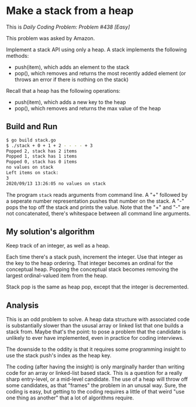 # Make a stack from a heap

This is _Daily Coding Problem: Problem #438 [Easy]_

This problem was asked by Amazon.

Implement a stack API using only a heap. A stack implements the
following methods:

* push(item), which adds an element to the stack
* pop(), which removes and returns the most recently added element (or throws
an error if there is nothing on the stack)

Recall that a heap has the following operations:

* push(item), which adds a new key to the heap
* pop(), which removes and returns the max value of the heap

## Build and Run

```sh
$ go build stack.go
$ ./stack + 0 + 1 + 2 - - - - + 3
Popped 2, stack has 2 items
Popped 1, stack has 1 items
Popped 0, stack has 0 items
no values on stack
Left items on stack:
3
2020/09/13 13:26:05 no values on stack
```

The program `stack` reads arguments from command line.
A "+" followed by a seperate number representation
pushes that number on the stack.
A "-" pops the top off the stack and prints the value.
Note that the "+" and "-" are not concatenated,
there's whitespace between all command line arguments.

## My solution's algorithm

Keep track of an integer, as well as a heap.

Each time there's a stack push, increment the integer.
Use that integer as the key to the heap ordering.
That integer becomes an ordinal for the conceptual heap.
Popping the conceptual stack becomes removing the largest ordinal-valued
item from the heap.

Stack pop is the same as heap pop,
except that the integer is decremented.

## Analysis

This is an odd problem to solve.
A heap data structure with associated code is substantially slower
than the ususal array or linked list that one builds a stack from.
Maybe that's the point: to pose a problem that the candidate is
unlikely to ever have implemented,
even in practice for coding interviews.

The downside to the oddity is that it requires some programming
insight to use the stack push's index as the heap key.

The coding (after having the insight) is only marginally harder
than writing code for an array or linked-list based stack.
This is a question for a really sharp entry-level,
or a mid-level candidate.
The use of a heap will throw off some candidates,
as that "frames" the problem in an unusal way.
Sure, the coding is easy,
but getting to the coding requires a little of that weird
"use one thing as another" that a lot of algorithms require.

